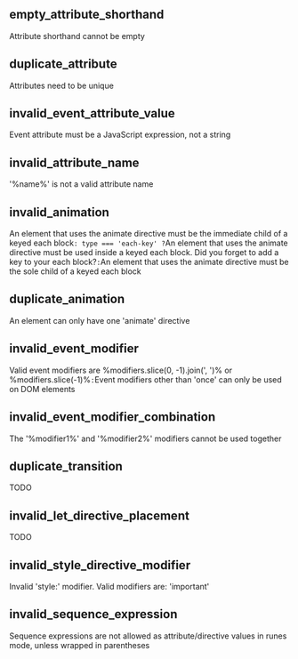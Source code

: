 ## empty_attribute_shorthand

Attribute shorthand cannot be empty

## duplicate_attribute

Attributes need to be unique

## invalid_event_attribute_value

Event attribute must be a JavaScript expression, not a string

## invalid_attribute_name

'%name%' is not a valid attribute name

## invalid_animation

An element that uses the animate directive must be the immediate child of a keyed each block`
			: type === 'each-key'
				? `An element that uses the animate directive must be used inside a keyed each block. Did you forget to add a key to your each block?`
				: `An element that uses the animate directive must be the sole child of a keyed each block

## duplicate_animation

An element can only have one 'animate' directive

## invalid_event_modifier

Valid event modifiers are %modifiers.slice(0, -1).join(', ')% or %modifiers.slice(-1)%`
			: `Event modifiers other than 'once' can only be used on DOM elements

## invalid_event_modifier_combination

The '%modifier1%' and '%modifier2%' modifiers cannot be used together

## duplicate_transition

TODO

## invalid_let_directive_placement

TODO

## invalid_style_directive_modifier

Invalid 'style:' modifier. Valid modifiers are: 'important'

## invalid_sequence_expression

Sequence expressions are not allowed as attribute/directive values in runes mode, unless wrapped in parentheses
